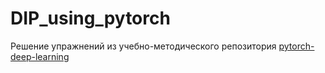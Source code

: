 # DIP_using_pytorch
Решение упражнений из учебно-методического репозитория [pytorch-deep-learning](https://github.com/mrdbourke/pytorch-deep-learning/tree/main)
